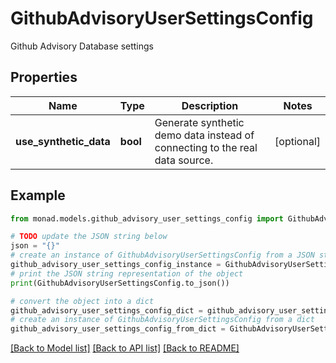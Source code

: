 # GithubAdvisoryUserSettingsConfig

Github Advisory Database settings

## Properties

Name | Type | Description | Notes
------------ | ------------- | ------------- | -------------
**use_synthetic_data** | **bool** | Generate synthetic demo data instead of connecting to the real data source. | [optional] 

## Example

```python
from monad.models.github_advisory_user_settings_config import GithubAdvisoryUserSettingsConfig

# TODO update the JSON string below
json = "{}"
# create an instance of GithubAdvisoryUserSettingsConfig from a JSON string
github_advisory_user_settings_config_instance = GithubAdvisoryUserSettingsConfig.from_json(json)
# print the JSON string representation of the object
print(GithubAdvisoryUserSettingsConfig.to_json())

# convert the object into a dict
github_advisory_user_settings_config_dict = github_advisory_user_settings_config_instance.to_dict()
# create an instance of GithubAdvisoryUserSettingsConfig from a dict
github_advisory_user_settings_config_from_dict = GithubAdvisoryUserSettingsConfig.from_dict(github_advisory_user_settings_config_dict)
```
[[Back to Model list]](../README.md#documentation-for-models) [[Back to API list]](../README.md#documentation-for-api-endpoints) [[Back to README]](../README.md)



